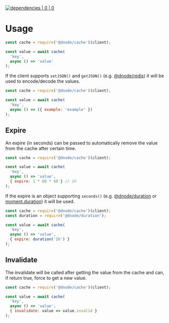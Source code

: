 [![dependencies | 0 | 0](https://img.shields.io/badge/dependencies-0%20|%200-green.svg)](DEPENDENCIES.md)

# Usage

```javascript
const cache = require('@dnode/cache')(client);

const value = await cache(
  'key',
  async () => 'value'
);
```

If the client supports `setJSON()` and `getJSON()` (e.g. [@dnode/redis](https://www.npmjs.com/package/@dnode/redis)) it
will be used to encode/decode the values.

```javascript
const cache = require('@dnode/cache')(client);

const value = await cache(
  'key',
  async () => ({ example: 'example' })
);
```

## Expire  

An expire (in seconds) can be passed to automatically remove the value from the cache after certain time.

```javascript
const cache = require('@dnode/cache')(client);

const value = await cache(
  'key',
  async () => 'value',
  { expire: 1 * 60 * 60 } // 1h
);
```

If the expire is an object supporting `seconds()` (e.g. [@dnode/duration](https://www.npmjs.com/package/@dnode/duration) or [moment.duration](http://momentjs.com/docs/#/durations/)) it will be used.

```javascript
const cache = require('@dnode/cache')(client);
const duration = require('@dnode/duration');

const value = await cache(
  'key',
  async () => 'value',
  { expire: duration('1h') }
);
```

## Invalidate  

The invalidate will be called after getting the value from the cache and can, if return true, force to get a new value.

```javascript
const cache = require('@dnode/cache')(client);

const value = await cache(
  'key',
  async () => 'value',
  { invalidate: value => value.invalid }
);
```
